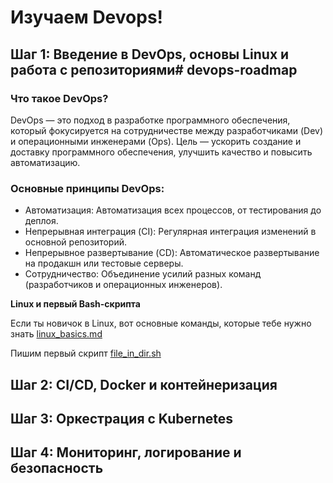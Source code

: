 # Изучаем Devops!

## Шаг 1: Введение в DevOps, основы Linux и работа с репозиториями# devops-roadmap

### Что такое DevOps?

DevOps — это подход в разработке программного обеспечения, который фокусируется на сотрудничестве между разработчиками (Dev) и операционными инженерами (Ops). Цель — ускорить создание и доставку программного обеспечения, улучшить качество и повысить автоматизацию.

### Основные принципы DevOps:

- Автоматизация: Автоматизация всех процессов, от тестирования до деплоя.
- Непрерывная интеграция (CI): Регулярная интеграция изменений в основной репозиторий.
- Непрерывное развертывание (CD): Автоматическое развертывание на продакшн или тестовые серверы.
- Сотрудничество: Объединение усилий разных команд (разработчиков и операционных инженеров).

**Linux и первый Bash-скрипта**

Если ты новичок в Linux, вот основные команды, которые тебе нужно знать [linux_basics.md](https://github.com/BobretsovIM/devops-roadmap/blob/main/linux_basics.md)

Пишим первый скрипт [file_in_dir.sh](https://github.com/BobretsovIM/devops-roadmap/blob/main/bash_scripts/file_in_dir.sh)

## Шаг 2: CI/CD, Docker и контейнеризация

## Шаг 3: Оркестрация с Kubernetes

## Шаг 4: Мониторинг, логирование и безопасность
